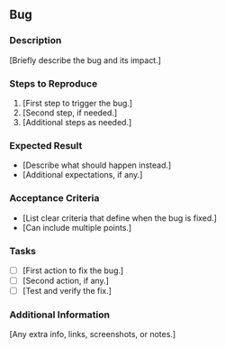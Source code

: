 
## Bug

### Description

\[Briefly describe the bug and its impact.]

### Steps to Reproduce

1. \[First step to trigger the bug.]
2. \[Second step, if needed.]
3. \[Additional steps as needed.]

### Expected Result

* \[Describe what should happen instead.]
* \[Additional expectations, if any.]

### Acceptance Criteria

* \[List clear criteria that define when the bug is fixed.]
* \[Can include multiple points.]

### Tasks

* [ ] \[First action to fix the bug.]
* [ ] \[Second action, if any.]
* [ ] \[Test and verify the fix.]

### Additional Information

\[Any extra info, links, screenshots, or notes.]
